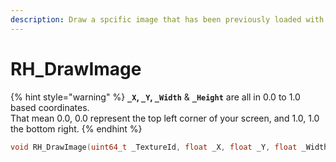 ```yaml
---
description: Draw a spcific image that has been previously loaded with RH_LoadImage.
---
```


# RH\_DrawImage

{% hint style="warning" %}
**`_X`, `_Y`, `_Width`** & **`_Height`** are all in 0.0 to 1.0 based coordinates.\
That mean 0.0, 0.0 represent the top left corner of your screen, and 1.0, 1.0 the bottom right.
{% endhint %}

```cpp
void RH_DrawImage(uint64_t _TextureId, float _X, float _Y, float _Width, float _Height, int _R, int _G, int _B, int _A);
```

